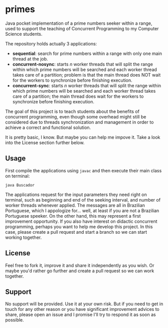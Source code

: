 # primes
Java pocket implementation of a prime numbers seeker within a range, used to support the teaching of Concurrent Programming to my Computer Science students.

The repository holds actually 3 applications:
* **sequential**: search for prime numbers within a range with only one main thread at the job.
* **concurrent-nosync**: starts *n* worker threads that will split the range within which prime numbers will be searched and each worker thread takes care of a partition; problem is that the main thread does NOT wait for the workers to synchronize before finishing execution.
* **concurrent-sync**: starts *n* worker threads that will split the range within which prime numbers will be searched and each worker thread takes care of a partition; the main thread does wait for the workers to synchronize before finishing execution.

The goal of this project is to teach students about the benefits of concurrent programming, even though some overhead might still be considered due to threads synchronization and management in order to achieve a correct and functional solution.

It is pretty basic, I know. But maybe you can help me impove it. Take a look into the License section further below.

## Usage
First compile the applications using ``javac`` and then execute their main class on terminal:
```
java Buscador
```

The applications request for the input parameters they need right on terminal, such as beginning and end of the seeking interval, and number of worker threads whenever applied.
The messages are all in Brazilian Portuguese, which I appologize for... well, at least if you are not a Brazilian Portuguese speeker. On the other hand, this may represent a first improvement opportunity. If you also have interest on didactic concurrent programming, perhaps you want to help me develop this project. In this case, please create a pull request and start a branch so we can start working together.

## License
Feel free to fork it, improve it and share it independently as you wish. Or maybe you'd rather go further and create a pull request so we can work together.

## Support
No support will be provided. Use it at your own risk. But if you need to get in touch for any other reason or you have significant improvement advices to share, please open an issue and I promise I'll try to respond it as soon as possible.